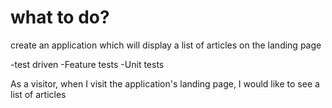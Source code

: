 # what to do?
create an application which will display a list of articles on the landing page

-test driven
  -Feature tests
  -Unit tests

  As a visitor, 
when I visit the application's landing page,
I would like to see a list of articles

